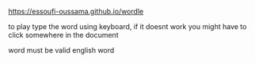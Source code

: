 https://essoufi-oussama.github.io/wordle

to play type the word using keyboard, if it doesnt work you might have to click somewhere in the document

word must be valid english word